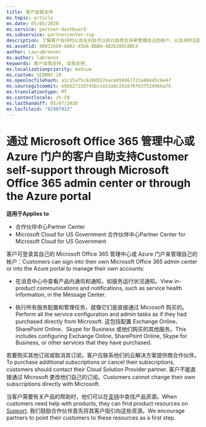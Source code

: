 ```yaml
---
title: 客户自我支持
ms.topic: article
ms.date: 05/05/2020
ms.service: partner-dashboard
ms.subservice: partnercenter-csp
description: 了解客户在何时以及在何处可以执行自我支持来管理自己的帐户，以及何时应联系其云解决方案提供商合作伙伴。
ms.assetid: 980116E0-AA02-45DA-BBBA-482E28DC8BC4
author: LauraBrenner
ms.author: labrenne
keywords: 客户自我支持, 自我支持,
ms.localizationpriority: medium
ms.custom: SEOMAY.20
ms.openlocfilehash: a1c15a75c638d557eace058d67723a86645c6e47
ms.sourcegitcommit: e9b627159745bcce53a8c2b1676f63f5249bba76
ms.translationtype: MT
ms.contentlocale: zh-CN
ms.lasthandoff: 05/07/2020
ms.locfileid: "82907912"
---
```

# <a name="customer-self-support-through-microsoft-office-365-admin-center-or-through-the-azure-portal"></a><span data-ttu-id="583ed-104">通过 Microsoft Office 365 管理中心或 Azure 门户的客户自助支持</span><span class="sxs-lookup"><span data-stu-id="583ed-104">Customer self-support through Microsoft Office 365 admin center or through the Azure portal</span></span>

<span data-ttu-id="583ed-105">**适用于**</span><span class="sxs-lookup"><span data-stu-id="583ed-105">**Applies to**</span></span>

-  <span data-ttu-id="583ed-106">合作伙伴中心</span><span class="sxs-lookup"><span data-stu-id="583ed-106">Partner Center</span></span>
-  <span data-ttu-id="583ed-107">Microsoft Cloud for US Government 合作伙伴中心</span><span class="sxs-lookup"><span data-stu-id="583ed-107">Partner Center for Microsoft Cloud for US Government</span></span>

<span data-ttu-id="583ed-108">客户可登录其自己的 Microsoft Office 365 管理中心或 Azure 门户来管理自己的帐户：</span><span class="sxs-lookup"><span data-stu-id="583ed-108">Customers can sign into their own Microsoft Office 365 admin center or into the Azure portal to manage their own accounts:</span></span>

-   <span data-ttu-id="583ed-109">在消息中心中查看产品内通讯和通知，如服务运行状况通知。</span><span class="sxs-lookup"><span data-stu-id="583ed-109">View in-product communications and notifications, such as service health information, in the Message Center.</span></span>

-   <span data-ttu-id="583ed-110">执行所有服务配置和管理任务，就像它们是直接通过 Microsoft 购买的。</span><span class="sxs-lookup"><span data-stu-id="583ed-110">Perform all the service configuration and admin tasks as if they had purchased directly from Microsoft.</span></span> <span data-ttu-id="583ed-111">这包括配置 Exchange Online、SharePoint Online、Skype for Business 或他们购买的其他服务。</span><span class="sxs-lookup"><span data-stu-id="583ed-111">This includes configuring Exchange Online, SharePoint Online, Skype for Business, or other services that they have purchased.</span></span>

<span data-ttu-id="583ed-112">若要购买其他订阅或取消其订阅，客户应联系他们的云解决方案提供商合作伙伴。</span><span class="sxs-lookup"><span data-stu-id="583ed-112">To purchase additional subscriptions or cancel their subscriptions, customers should contact their Cloud Solution Provider partner.</span></span> <span data-ttu-id="583ed-113">客户不能直接通过 Microsoft 更改他们自己的订阅。</span><span class="sxs-lookup"><span data-stu-id="583ed-113">Customers cannot change their own subscriptions directly with Microsoft.</span></span>

<span data-ttu-id="583ed-114">当客户需要有关产品的帮助时，他们可以在[支持](https://partnercenter.microsoft.com/partner/support)中查找产品资源。</span><span class="sxs-lookup"><span data-stu-id="583ed-114">When customers need help with products, they can find product resources on [Support](https://partnercenter.microsoft.com/partner/support).</span></span> <span data-ttu-id="583ed-115">我们鼓励合作伙伴首先将其客户指引向这些资源。</span><span class="sxs-lookup"><span data-stu-id="583ed-115">We encourage partners to point their customers to these resources as a first step.</span></span>

 

 



